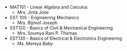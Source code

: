 - MAT101 - Linear Algebra and Calculus
  - Mrs. Jinta Jose
- EST 100 - Engineering Mechanics
  - Mrs. Bijimol Joseph
- EST120 - Basics of Civil & Mechanical Engineering
  - Mrs. Soumya Rani P. Thomas
- EST130 - Basics of Electrical & Electronics Engineering
  - Ms. Mereya Baby
